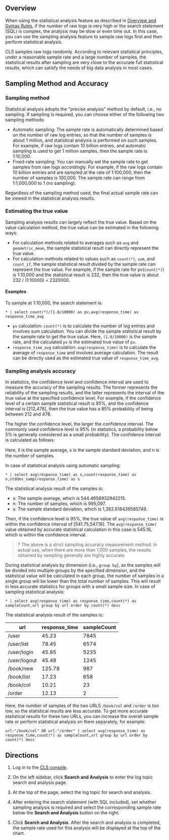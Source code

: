## Overview

When using the statistical analysis feature as described in [Overview and Syntax Rules](https://intl.cloud.tencent.com/document/product/614/37803), if the number of raw logs is very high or the search statement (SQL) is complex, the analysis may be slow or even time out. In this case, you can use the sampling analysis feature to sample raw logs first and then perform statistical analysis.

CLS samples raw logs randomly. According to relevant statistical principles, under a reasonable sample rate and a large number of samples, the statistical results after sampling are very close to the accurate full statistical results, which can satisfy the needs of big data analysis in most cases.

## Sampling Method and Accuracy

### Sampling method

Statistical analysis adopts the "precise analysis" method by default, i.e., no sampling. If sampling is required, you can choose either of the following two sampling methods:
- Automatic sampling: The sample rate is automatically determined based on the number of raw log entries, so that the number of samples is about 1 million, and statistical analysis is performed on such samples. For example, if raw logs contain 10 billion entries, and automatic sampling is used to get 1 million samples, then the sample rate is 1:10,000.
- Fixed-rate sampling: You can manually set the sample rate to get samples from raw logs accordingly. For example, if the raw logs contain 10 billion entries and are sampled at the rate of 1:100,000, then the number of samples is 100,000. The sample rate can range from 1:1,000,000 to 1 (no sampling).

Regardless of the sampling method used, the final actual sample rate can be viewed in the statistical analysis results.


### Estimating the true value

Sampling analysis results can largely reflect the true value. Based on the value calculation method, the true value can be estimated in the following ways:
- For calculation methods related to averages such as `avg` and `geometric_mean`, the sample statistical result can directly represent the true value.
- For calculation methods related to values such as `count(*)`, `sum`, and `count_if`, the sample statistical result divided by the sample rate can represent the true value. For example, if the sample rate for pv(`count(*)`) is 1:10,000 and the statistical result is 232, then the true value is about 232 / (1:10000) = 2320000.

#### Examples

To sample at 1:10,000, the search statement is:
```
* | select count(*)/(1.0/10000) as pv,avg(response_time) as response_time_avg
```
- `pv` calculation: `count(*)` is to calculate the number of log entries and involves sum calculation. You can divide the sample statistical result by the sample rate to get the true value. Here, `(1.0/10000)` is the sample rate, and the calculated `pv` is the estimated true value of `pv`.
- `response_time_avg` calculation: `avg(response_time)` is to calculate the average of `response_time` and involves average calculation. The result can be directly used as the estimated true value of `response_time_avg`.


### Sampling analysis accuracy

In statistics, the confidence level and confidence interval are used to measure the accuracy of the sampling results. The former represents the reliability of the sampling results, and the latter represents the interval of the true value at the specified confidence level. For example, if the confidence level of a certain sample statistical result is 95%, and the confidence interval is [212,478], then the true value has a 95% probability of being between 212 and 478.

The higher the confidence level, the larger the confidence interval. The commonly used confidence level is 95% (in statistics, a probability below 5% is generally considered as a small probability). The confidence interval is calculated as follows:


Here, x̅ is the sample average, s is the sample standard deviation, and n is the number of samples.

In case of statistical analysis using automatic sampling:
```
* | select avg(response_time) as x,count(response_time) as n,stddev_samp(response_time) as s
```
The statistical analysis result of the samples is:
- x: The sample average, which is 544.4656932942215.
- n: The number of samples, which is 995,097.
- s: The sample standard deviation, which is 1,382.618439585749.

Then, if the confidence level is 95%, the true value of `avg(response_time)` is within the confidence interval of [541.75,547.18]. The `avg(response_time)` value obtained by accurate statistical calculation in this case is 545.16, which is within the confidence interval.

>? The above is a strict sampling accuracy measurement method. In actual use, when there are more than 1,000 samples, the results obtained by sampling generally are highly accurate.
>

During statistical analysis by dimension (i.e., `group by`), as the samples will be divided into multiple groups by the specified dimension, and the statistical value will be calculated in each group, the number of samples in a single group will be lower than the total number of samples. This will result in less accurate statistics for groups with a small sample size.
In case of sampling statistical analysis:

```
* | select avg(response_time) as response_time,count(*) as sampleCount,url group by url order by count(*) desc
```
The statistical analysis result of the samples is:

| url          | response_time | sampleCount |
| ------------ | ------------- | ----------- |
| /user        | 45.23         | 7845        |
| /user/list   | 78.45         | 6574        |
| /user/login  | 45.85         | 5235        |
| /user/logout | 45.48         | 1245        |
| /book/new    | 125.78        | 987         |
| /book/list   | 17.23         | 658         |
| /book/col    | 10.21          | 23          |
| /order       | 12.13          | 2           |

Here, the number of samples of the two URLS `/book/col` and `/order` is too low, so the statistical results are less accurate. To get more accurate statistical results for these two URLs, you can increase the overall sample rate or perform statistical analysis on them separately, for example:
```
url:"/book/col" OR url:"/order" | select avg(response_time) as response_time,count(*) as sampleCount,url group by url order by count(*) desc
```

## Directions

1. Log in to the [CLS console](https://console.cloud.tencent.com/cls).

2. On the left sidebar, click **Search and Analysis** to enter the log topic search and analysis page.

3. At the top of the page, select the log topic for search and analysis.

4. After entering the search statement (with SQL included), set whether sampling analysis is required and select the corresponding sample rate below the **Search and Analysis** button on the right.

5. Click **Search and Analysis**.
After the search and analysis is completed, the sample rate used for this analysis will be displayed at the top of the chart.

	

